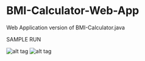 # BMI-Calculator-Web-App
Web Application version of BMI-Calculator.java

SAMPLE RUN

![alt tag](https://github.com/ProsperOA/BMI-Calculator-Web-App/blob/master/bmicalcsampl.PNG "Sample Run")
![alt tag](https://github.com/ProsperOA/BMI-Calculator-Web-App/blob/master/bmicalc-metsampl.PNG "Sample Run")
